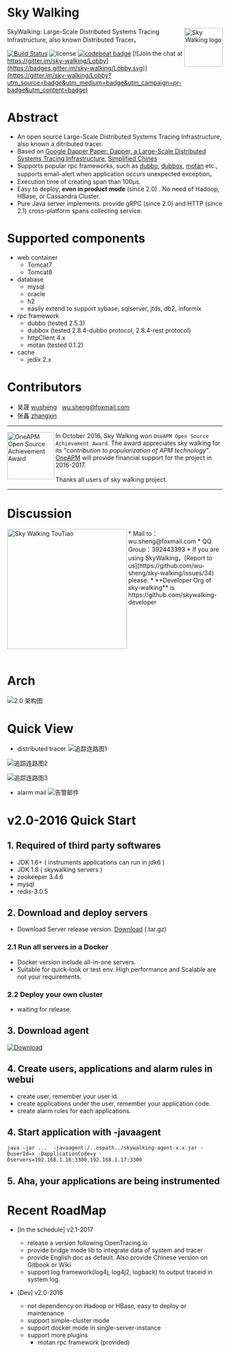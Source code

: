 Sky Walking
==========

<img src="http://wu-sheng.github.io/sky-walking/images/skywalking.png" alt="Sky Walking logo" height="90px" align="right" />

SkyWalking: Large-Scale Distributed Systems Tracing Infrastructure, also known Distributed Tracer。

[![Build Status](https://travis-ci.org/wu-sheng/sky-walking.svg?branch=master)](https://travis-ci.org/wu-sheng/sky-walking)
![license](https://img.shields.io/aur/license/yaourt.svg)
[![codebeat badge](https://codebeat.co/badges/579e4dce-1dc7-4f32-a163-c164eafa1335)](https://codebeat.co/projects/github-com-wu-sheng-sky-walking)
[![Join the chat at https://gitter.im/sky-walking/Lobby](https://badges.gitter.im/sky-walking/Lobby.svg)](https://gitter.im/sky-walking/Lobby?utm_source=badge&utm_medium=badge&utm_campaign=pr-badge&utm_content=badge)

# Abstract
* An open source Large-Scale Distributed Systems Tracing Infrastructure, also known a ditributed tracer.
* Based on [Google Dapper Paper: Dapper, a Large-Scale Distributed Systems Tracing Infrastructure](http://research.google.com/pubs/pub36356.html), [Simplified Chines](http://duanple.blog.163.com/blog/static/70971767201329113141336/)
* Supports popular rpc frameworks, such as [dubbo](https://github.com/alibaba/dubbo), [dubbox](https://github.com/dangdangdotcom/dubbox), [motan](https://github.com/weibocom/motan) etc., supports email-alert when application occurs unexpected exception。
* Execution time of creating span than 100μs.
* Easy to deploy, **even in product mode** (since 2.0) . No need of Hadoop, HBase, or Cassandra Cluster.
* Pure Java server implements. provide gRPC (since 2.0)  and HTTP (since 2.1) cross-platform spans collecting service.


# Supported components
* web container
  * Tomcat7
  * Tomcat8
* database
  * mysql
  * oracle
  * h2
  * easily extend to support sybase, sqlserver, jtds, db2, informix
* rpc framework
  * dubbo (tested 2.5.3)
  * dubbox (tested 2.8.4-dubbo protocol, 2.8.4-rest protocol)
  * httpClient 4.x
  * motan (tested 0.1.2)
* cache
  * jedix 2.x


# Contributors
* 吴晟 [wusheng](https://github.com/wu-sheng) &nbsp;&nbsp;wu.sheng@foxmail.com
* 张鑫 [zhangxin](https://github.com/ascrutae) &nbsp;&nbsp;


___

<a href="https://github.com/wu-sheng/sky-walking">
<img src="http://wu-sheng.github.io/sky-walking/sample-code/award/oneapm-award.png" alt="OneAPM Open Source Achievement Award" height="110px" align="left" />
</a>

In October 2016, Sky Walking won `OneAPM Open Source Achievement Award`. The award appreciates sky walking for its "*contribution to popularization of APM technology*". <br/>
[OneAPM](http://www.oneapm.com/) will provide financial support for the project in 2016-2017.<br/><br/> 
Thanks all users of sky walking project.
___

# Discussion
<img src="http://wu-sheng.github.io/sky-walking/sample-code/screenshoot/chatapp/toutiao.JPG" alt="Sky Walking TouTiao" height="280px" align="left" />
* Mail to：wu.sheng@foxmail.com
* QQ Group：392443393
* If you are using SkyWalking，[Report to us](https://github.com/wu-sheng/sky-walking/issues/34) please.
* **Developer Org of sky-walking** is https://github.com/skywalking-developer
<br/>
<br/>
<br/>
<br/>
<br/>
<br/>
<br/>
<br/>

# Arch
![2.0 架构图](http://wu-sheng.github.io/sky-walking/sample-code/screenshoot/2.0-2016/SkyWalkingArch.jpg)

# Quick View
* distributed tracer
![追踪连路图1](http://wu-sheng.github.io/sky-walking/sample-code/screenshoot/1.0b/callChain.png)

![追踪连路图2](http://wu-sheng.github.io/sky-walking/sample-code/screenshoot/1.0b/callChainDetail.png)

![追踪连路图3](http://wu-sheng.github.io/sky-walking/sample-code/screenshoot/1.0b/callChainLog.png)

* alarm mail
![告警邮件](http://wu-sheng.github.io/sky-walking/sample-code/screenshoot/1.0b/alarmMail.png)


# v2.0-2016 Quick Start

## 1. Required of third party softwares
- JDK 1.6+ ( instruments applications can run in jdk6 )
- JDK 1.8 ( skywalking servers )
- zookeeper 3.4.6
- mysql
- redis-3.0.5

## 2. Download and deploy servers
- Download Server release version. [Download](https://github.com/wu-sheng/sky-walking/releases)  (.tar.gz)

### 2.1 Run all servers in a Docker
- Docker version include all-in-one servers.
- Suitable for quick-look or test env. High performance and Scalable are not your requirements.

### 2.2 Deploy your own cluster
- waiting for release.

## 3. Download agent
[ ![Download](https://api.bintray.com/packages/wu-sheng/skywalking/com.a.eye.skywalking-agent/images/download.svg) ](https://bintray.com/wu-sheng/skywalking/com.a.eye.skywalking-agent/_latestVersion)

## 4. Create users, applications and alarm rules in webui
- create user, remember your user id.
- create applications under the user, remember your application code.
- create alarm rules for each applications.

## 4. Start application with -javaagent
```shell
java -jar ...  -javaagent:/..ospath../skywalking-agent-x.x.jar -DuserId=x -DapplicationCode=y -Dservers=192.168.1.16:3300,192.168.1.17:3300
```

## 5. Aha, your applications are being instrumented

# Recent RoadMap
* [In the schedule] v2.1-2017
	* release a version following OpenTracing.io
	* provide bridge mode lib to integrate data of system and tracer
	* provide English doc as default. Also provide Chinese version on Gitbook or Wiki
	* support log framework(log4j, log4j2, logback) to output traceid in system log.
	
* [Dev] v2.0-2016
	* not dependency on Hadoop or HBase, easy to deploy or maintenance
	* support simple-cluster mode
	* support docker mode in single-server-instance
	* support more plugins
		* motan rpc framework (provided)
	
